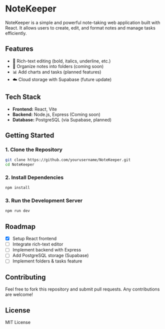 # NoteKeeper

NoteKeeper is a simple and powerful note-taking web application built with React. It allows users to create, edit, and format notes and manage tasks efficiently.

## Features
- 📝 Rich-text editing (bold, italics, underline, etc.)
- 📁 Organize notes into folders (coming soon)
- 📊 Add charts and tasks (planned features)
- ☁️ Cloud storage with Supabase (future update)

## Tech Stack
- **Frontend:** React, Vite
- **Backend:** Node.js, Express (Coming soon)
- **Database:** PostgreSQL (via Supabase, planned)

## Getting Started
### 1. Clone the Repository
```sh
git clone https://github.com/yourusername/NoteKeeper.git
cd NoteKeeper
```

### 2. Install Dependencies
```sh
npm install
```

### 3. Run the Development Server
```sh
npm run dev
```

## Roadmap
- [x] Setup React frontend
- [ ] Integrate rich-text editor
- [ ] Implement backend with Express
- [ ] Add PostgreSQL storage (Supabase)
- [ ] Implement folders & tasks feature

## Contributing
Feel free to fork this repository and submit pull requests. Any contributions are welcome!

## License
MIT License